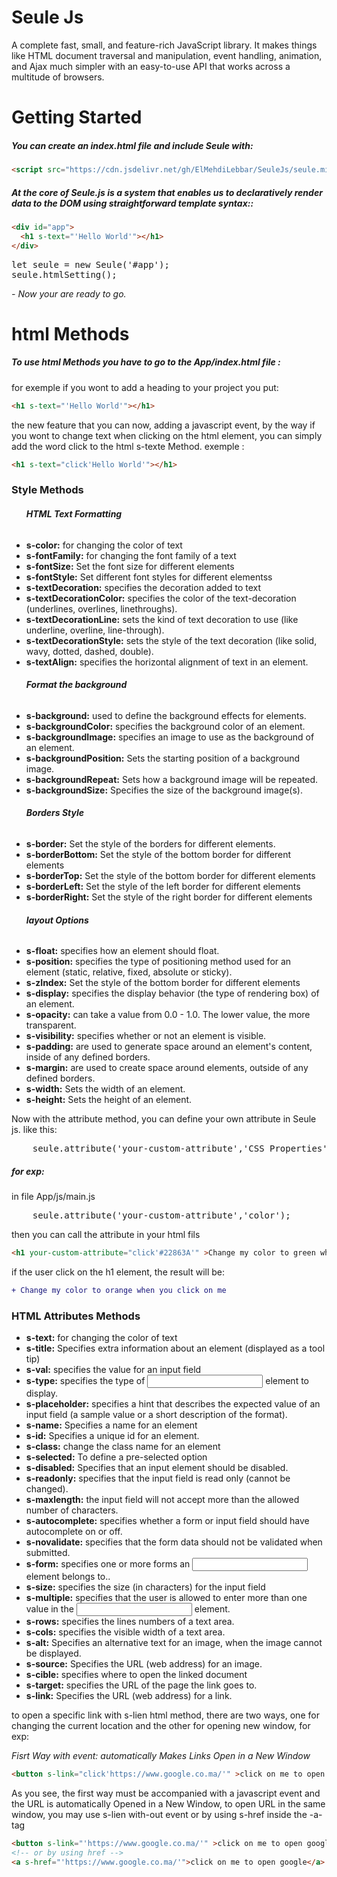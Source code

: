 # Seule Js
A complete fast, small, and feature-rich JavaScript library. It makes things like HTML document traversal and manipulation, event handling, animation, and Ajax much simpler with an easy-to-use API that works across a multitude of browsers.


# Getting Started
<h5>You can create an index.html file and include Seule with:</h5>

```html
<script src="https://cdn.jsdelivr.net/gh/ElMehdiLebbar/SeuleJs/seule.min.js"></script>
```
<h5>At the core of Seule.js is a system that enables us to declaratively render data to the DOM using straightforward template syntax::</h5>

```html
<div id="app">
  <h1 s-text="'Hello World'"></h1>
</div>
```
<pre>
let seule = new Seule('#app');
seule.htmlSetting();
</pre>


<i>- Now your are ready to go.</i>

# html Methods

<h5>To use html Methods you have to go to the App/index.html file :</h5>

<p>for exemple if you wont to add a heading to your project you put:</p>

```html
<h1 s-text="'Hello World'"></h1>
```
<p>the new feature that you can now, adding a javascript event, by the way if you wont to change text when clicking on the html element, you can simply add the word click to the html s-texte Method. exemple : </p>

```html
<h1 s-text="click'Hello World'"></h1>
```	
<h3>Style Methods</h3>

<ul>
	<h6><b>HTML Text Formatting</b></h6>
	<li><b>s-color:</b> for changing the color of text</li>
	<li><b>s-fontFamily:</b>  for changing the font family of a text</li>
	<li><b>s-fontSize:</b>  Set the font size for different elements</li>
	<li><b>s-fontStyle:</b>  Set different font styles for different elementss</li>
	<li><b>s-textDecoration:</b>  specifies the decoration added to text</li>
	<li><b>s-textDecorationColor:</b>  specifies the color of the text-decoration (underlines, overlines, linethroughs).</li>
	<li><b>s-textDecorationLine:</b>  sets the kind of text decoration to use (like underline, overline, line-through).</li>
	<li><b>s-textDecorationStyle:</b>  sets the style of the text decoration (like solid, wavy, dotted, dashed, double).</li>
	<li><b>s-textAlign:</b>  specifies the horizontal alignment of text in an element.</li>
	<h6><b>Format the background</b></h6>
	<li><b>s-background:</b> used to define the background effects for elements.</li>
	<li><b>s-backgroundColor:</b> specifies the background color of an element.</li>
	<li><b>s-backgroundImage:</b> specifies an image to use as the background of an element.</li>
	<li><b>s-backgroundPosition:</b> Sets the starting position of a background image.</li>
	<li><b>s-backgroundRepeat:</b> Sets how a background image will be repeated.</li>
	<li><b>s-backgroundSize:</b> Specifies the size of the background image(s).</li>
	<h6><b>Borders Style</b></h6>
	<li><b>s-border:</b> Set the style of the borders for different elements.</li>
	<li><b>s-borderBottom:</b> Set the style of the bottom border for different elements</li>
	<li><b>s-borderTop:</b> Set the style of the bottom border for different elements</li>
	<li><b>s-borderLeft:</b> Set the style of the left border for different elements</li>
	<li><b>s-borderRight:</b> Set the style of the right border for different elements</li>
	<h6><b>layout Options</b></h6>
	<li><b>s-float:</b> specifies how an element should float.</li>
	<li><b>s-position:</b> specifies the type of positioning method used for an element (static, relative, fixed, absolute or sticky).</li>
	<li><b>s-zIndex:</b> Set the style of the bottom border for different elements</li>
	<li><b>s-display:</b> specifies the display behavior (the type of rendering box) of an element.</li>
	<li><b>s-opacity:</b> can take a value from 0.0 - 1.0. The lower value, the more transparent.</li>
	<li><b>s-visibility:</b> specifies whether or not an element is visible.</li>
	<li><b>s-padding:</b> are used to generate space around an element's content, inside of any defined borders.</li>
	<li><b>s-margin:</b> are used to create space around elements, outside of any defined borders.</li>
	<li><b>s-width:</b> Sets the width of an element.</li>
	<li><b>s-height:</b> Sets the height of an element.</li>
	
</ul>

<p>Now with the attribute method, you can define your own attribute in Seule js. like this:</p>
<pre>
	seule.attribute('your-custom-attribute','CSS Properties');
</pre>
<h5>for exp:</h5>
<p>in file App/js/main.js</p>
<pre>
	seule.attribute('your-custom-attribute','color');
</pre>
<p>then you can call the attribute in your html fils</p>

```html
<h1 your-custom-attribute="click'#22863A'" >Change my color to green when you click on me</h1>
```
<p>if the user click on the h1 element, the result will be:</p>

```diff
+ Change my color to orange when you click on me
```

<h3>HTML Attributes Methods</h3>
<ul>
	<li><b>s-text:</b> for changing the color of text</li>
	<li><b>s-title:</b>  Specifies extra information about an element (displayed as a tool tip)</li>
	<li><b>s-val:</b>  specifies the value for an input field</li>
	<li><b>s-type:</b>  specifies the type of <input> element to display.</li>
	<li><b>s-placeholder:</b>  specifies a hint that describes the expected value of an input field (a sample value or a short description of the format).</li>
	<li><b>s-name:</b>  Specifies a name for an element</li>
	<li><b>s-id:</b>  Specifies a unique id for an element.</li>
	<li><b>s-class:</b>  change the class name for an element</li>
	<li><b>s-selected:</b>  To define a pre-selected option</li>
	<li><b>s-disabled:</b>  Specifies that an input element should be disabled.</li>
	<li><b>s-readonly:</b>   specifies that the input field is read only (cannot be changed).</li>
	<li><b>s-maxlength:</b>  the input field will not accept more than the allowed number of characters.</li>
	<li><b>s-autocomplete:</b>   specifies whether a form or input field should have autocomplete on or off.</li>
	<li><b>s-novalidate:</b>  specifies that the form data should not be validated when submitted.</li>
	<li><b>s-form:</b>  specifies one or more forms an <input> element belongs to..</li>
	<li><b>s-size:</b>  specifies the size (in characters) for the input field</li>
	<li><b>s-multiple:</b>  specifies that the user is allowed to enter more than one value in the <input> element.</li>
	<li><b>s-rows:</b>  specifies the lines numbers of a text area.</li>
	<li><b>s-cols:</b>  specifies the visible width of a text area.</li>
	<li><b>s-alt:</b>  Specifies an alternative text for an image, when the image cannot be displayed.</li>
	<li><b>s-source:</b>  Specifies the URL (web address) for an image.</li>
	<li><b>s-cible:</b>  specifies where to open the linked document</li>
	<li><b>s-target:</b>  specifies the URL of the page the link goes to.</li>
	<li><b>s-link:</b>  Specifies the URL (web address) for a link.</li>
</ul>
<p>to open a specific link with s-lien html method, there are two ways, one for changing the current location and the other for opening new window, for exp:</p>
<i>Fisrt Way with event: automatically Makes Links Open in a New Window</i>
	
```html
<button s-link="click'https://www.google.co.ma/'" >click on me to open google</button>
```
<p>As you see, the first way must be accompanied with a javascript event and the URL is automatically Opened in a New Window, to open URL in the same window, you may use s-lien with-out event or by using s-href inside the -a- tag</p>

```html
<button s-link="'https://www.google.co.ma/'" >click on me to open google</button>
<!-- or by using href -->
<a s-href="'https://www.google.co.ma/'">click on me to open google</a>
```
